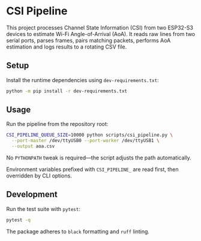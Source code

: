 # CSI Pipeline

This project processes Channel State Information (CSI) from two ESP32-S3 devices to estimate Wi-Fi Angle-of-Arrival (AoA).
It reads raw lines from two serial ports, parses frames, pairs matching packets, performs AoA estimation and logs results to a rotating CSV file.

## Setup

Install the runtime dependencies using `dev-requirements.txt`:

```bash
python -m pip install -r dev-requirements.txt
```

## Usage

Run the pipeline from the repository root:

```bash
CSI_PIPELINE_QUEUE_SIZE=10000 python scripts/csi_pipeline.py \
  --port-master /dev/ttyUSB0 --port-worker /dev/ttyUSB1 \
  --output aoa.csv
```
No `PYTHONPATH` tweak is required—the script adjusts the path automatically.

Environment variables prefixed with ``CSI_PIPELINE_`` are read first, then
overridden by CLI options.

## Development

Run the test suite with `pytest`:

```bash
pytest -q
```

The package adheres to `black` formatting and `ruff` linting.
